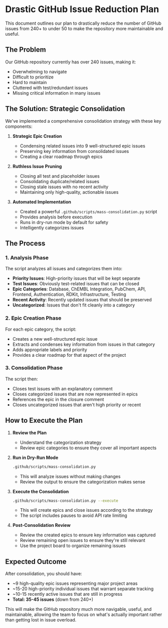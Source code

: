 # Drastic GitHub Issue Reduction Plan

This document outlines our plan to drastically reduce the number of GitHub issues from 240+ to under 50 to make the repository more maintainable and useful.

## The Problem

Our GitHub repository currently has over 240 issues, making it:
- Overwhelming to navigate
- Difficult to prioritize
- Hard to maintain
- Cluttered with test/redundant issues
- Missing critical information in many issues

## The Solution: Strategic Consolidation

We've implemented a comprehensive consolidation strategy with these key components:

1. **Strategic Epic Creation**
   - Condensing related issues into 9 well-structured epic issues
   - Preserving key information from consolidated issues
   - Creating a clear roadmap through epics

2. **Ruthless Issue Pruning**
   - Closing all test and placeholder issues
   - Consolidating duplicate/related issues
   - Closing stale issues with no recent activity
   - Maintaining only high-quality, actionable issues

3. **Automated Implementation**
   - Created a powerful `.github/scripts/mass-consolidation.py` script
   - Provides analysis before execution
   - Runs in dry-run mode by default for safety
   - Intelligently categorizes issues

## The Process

### 1. Analysis Phase
The script analyzes all issues and categorizes them into:
- **Priority Issues**: High-priority issues that will be kept separate
- **Test Issues**: Obviously test-related issues that can be closed
- **Epic Categories**: Database, ChEMBL Integration, PubChem, API, Frontend, Authentication, RDKit, Infrastructure, Testing
- **Recent Activity**: Recently updated issues that should be preserved
- **Uncategorized**: Issues that don't fit cleanly into a category

### 2. Epic Creation Phase
For each epic category, the script:
- Creates a new well-structured epic issue
- Extracts and condenses key information from issues in that category
- Adds appropriate labels and priority
- Provides a clear roadmap for that aspect of the project

### 3. Consolidation Phase
The script then:
- Closes test issues with an explanatory comment
- Closes categorized issues that are now represented in epics
- References the epic in the closure comment
- Closes uncategorized issues that aren't high priority or recent

## How to Execute the Plan

1. **Review the Plan**
   - Understand the categorization strategy
   - Review epic categories to ensure they cover all important aspects

2. **Run in Dry-Run Mode**
   ```bash
   .github/scripts/mass-consolidation.py
   ```
   - This will analyze issues without making changes
   - Review the output to ensure the categorization makes sense

3. **Execute the Consolidation**
   ```bash
   .github/scripts/mass-consolidation.py --execute
   ```
   - This will create epics and close issues according to the strategy
   - The script includes pauses to avoid API rate limiting

4. **Post-Consolidation Review**
   - Review the created epics to ensure key information was captured
   - Review remaining open issues to ensure they're still relevant
   - Use the project board to organize remaining issues

## Expected Outcome

After consolidation, you should have:
- ~9 high-quality epic issues representing major project areas
- ~15-20 high-priority individual issues that warrant separate tracking
- ~10-15 recently active issues that are still in progress
- **Total: 35-45 issues** (down from 240+)

This will make the GitHub repository much more navigable, useful, and maintainable, allowing the team to focus on what's actually important rather than getting lost in issue overload.